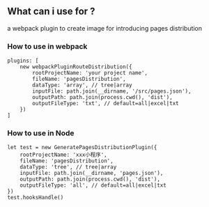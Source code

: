 ## What can i use for ?
a webpack plugin to create image for introducing pages distribution

### How to use in webpack
    plugins: [
        new webpackPluginRouteDistribution({
            rootProjectName: 'your project name',
            fileName: 'pagesDistribution',
            dataType: 'array', // tree|array
            inputFile: path.join(__dirname, '/src/pages.json'),
            outputPath: path.join(process.cwd(), 'dist'),
            outputFileType: 'txt', // default=all|excel|txt
        })
    ]

### How to use in Node
    let test = new GeneratePagesDistributionPlugin({
        rootProjectName: 'xxx小程序',
        fileName: 'pagesDistribution',
        dataType: 'tree', // tree|array
        inputFile: path.join(__dirname, 'pages.json'),
        outputPath: path.join(process.cwd(), 'dist'),
        outputFileType: 'all', // default=all|excel|txt
    })
    test.hooksHandle()
